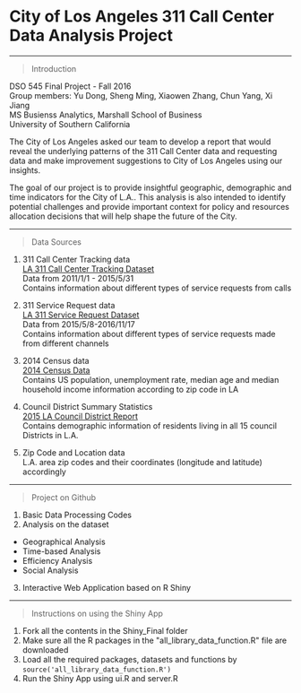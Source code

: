 # City of Los Angeles 311 Call Center Data Analysis Project

---

> Introduction

DSO 545 Final Project - Fall 2016  
Group members: Yu Dong, Sheng Ming, Xiaowen Zhang, Chun Yang, Xi Jiang  
MS Busienss Analytics, Marshall School of Business  
University of Southern California  

The City of Los Angeles asked our team to develop a report that would reveal the underlying patterns of the 311 Call Center data and requesting data and make improvement suggestions to City of Los Angeles using our insights. 

The goal of our project is to provide insightful geographic, demographic and time indicators for the City of L.A.. This analysis is also intended to identify potential challenges and provide important context for policy and resources allocation decisions that will help shape the future of the City. 

---

> Data Sources

1. 311 Call Center Tracking data  
[LA 311 Call Center Tracking Dataset](https://data.lacity.org/dataset/311-Call-Center-Tracking-Data/ukiu-8trj/data)  
Data from 2011/1/1 - 2015/5/31  
Contains information about different types of service requests from calls  

2. 311 Service Request data  
[LA 311 Service Request Dataset](https://data.lacity.org/A-Well-Run-City/MyLA311-Service-Request-Data-2016/ndkd-k878/data)  
Data from 2015/5/8-2016/11/17  
Contains information about different types of service requests made from different channels  

3. 2014 Census data  
[2014 Census Data](https://censusreporter.org)  
Contains US population, unemployment rate, median age and median household income information according to zip code in LA  

4. Council District Summary Statistics  
[2015 LA Council District Report](http://www.lachamber.com/clientuploads/policy_issues/15_BeaconReport_Web.pdf)  
Contains demographic information of residents living in all 15 council Districts in L.A.  

5. Zip Code and Location data  
L.A. area zip codes and their coordinates (longitude and latitude) accordingly  

---

> Project on Github

1. Basic Data Processing Codes
2. Analysis on the dataset
* Geographical Analysis
* Time-based Analysis
* Efficiency Analysis
* Social Analysis
3. Interactive Web Application based on R Shiny

---

> Instructions on using the Shiny App

1. Fork all the contents in the Shiny_Final folder
2. Make sure all the R packages in the "all_library_data_function.R" file are downloaded
3. Load all the required packages, datasets and functions by `source('all_library_data_function.R')`
4. Run the Shiny App using ui.R and server.R
